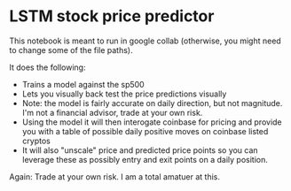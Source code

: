 # LSTM stock price predictor

This notebook is meant to run in google collab (otherwise, you might need to change some of the file paths).

It does the following:

* Trains a model against the sp500
* Lets you visually back test the price predictions visually
* Note: the model is fairly accurate on daily direction, but not magnitude. I'm not a financial advisor, trade at your own risk.
* Using the model it will then interogate coinbase for pricing and provide you with a table of possible daily positive moves on coinbase listed cryptos
* It will also "unscale" price and predicted price points so you can leverage these as possibly entry and exit points on a daily position.

Again: Trade at your own risk. I am a total amatuer at this. 


